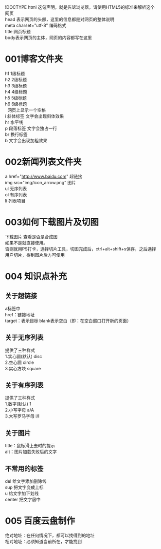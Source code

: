 !DOCTYPE html 这句声明，就是告诉浏览器，请使用HTML5的标准来解析这个网页  
head 表示网页的头部，这里的信息都是对网页的整体说明	 
meta charset="utf-8" 编码格式  
title 网页标题   
body表示网页的主体，网页的内容都写在这里

# 001博客文件夹

h1 		1级标题  
h2 		2级标题  
h3 		3级标题  
h4 		4级标题  
h5 		5级标题  
h6 		6级标题     
&nbsp;	网页上显示一个空格  
i    	斜体标签 文字会出现斜体效果  
hr    	水平线  
p    	段落标签 文字会独占一行  
br    	换行标签  
b   	文字会出现加粗效果
 
 # 002新闻列表文件夹

a href="http://www.baidu.com"	超链接  
img src="img/icon_arrow.png" 	图片  
ul	     						无序列表  
ol    							有序列表  
li 								列表项目

# 003如何下载图片及切图

下载图片 查看是否是合成图  
如果不是就直接使用。  
否则就用PS打卡，选择切片工具，切图完成后，ctrl+alt+shift+s保存，之后选择用户切片，得到图片后方可使用

# 004 知识点补充
## 关于超链接
a标签中  
href：链接地址  
target：表示目标 blank表示空白（即：在空白窗口打开新的页面）

## 关于无序列表
提供了三种样式  
1.实心圆(默认)  	disc  
2.空心圆			circle  
3.实心方块		square  

## 关于有序列表
提供了三种样式  
1.数字(默认)		1  
2.小写字母		a/A  
3.大写罗马字母	i/I  

## 关于图片
title：鼠标滑上去时的提示  
alt：图片加载失败后的文字

## 不常用的标签

del 给文字添加删除线  
sup 把文字变成上标  
u 给文字加下划线  
center 把文字居中

# 005 百度云盘制作
绝对地址：在任何情况下，都可以找得到的地址  
相对地址：必须知道当前所在，才能找到
